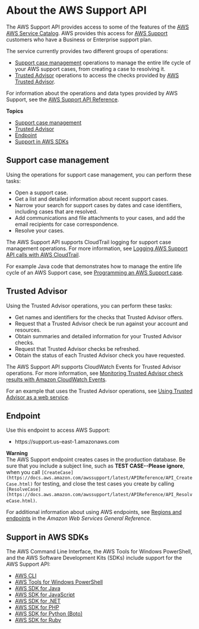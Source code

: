 # About the AWS Support API<a name="Welcome"></a>

The AWS Support API provides access to some of the features of the [AWS AWS Service Catalog](https://console.aws.amazon.com/support/home#/)\. AWS provides this access for [AWS Support](https://aws.amazon.com/premiumsupport/) customers who have a Business or Enterprise support plan\.

The service currently provides two different groups of operations:
+ [Support case management](#casemanagement) operations to manage the entire life cycle of your AWS support cases, from creating a case to resolving it\.
+ [Trusted Advisor](#trustedadvisorsection) operations to access the checks provided by [AWS Trusted Advisor](https://aws.amazon.com/premiumsupport/trustedadvisor/)\.

For information about the operations and data types provided by AWS Support, see the [AWS Support API Reference](https://docs.aws.amazon.com/awssupport/latest/APIReference/)\.

**Topics**
+ [Support case management](#casemanagement)
+ [Trusted Advisor](#trustedadvisorsection)
+ [Endpoint](#endpoint)
+ [Support in AWS SDKs](#sdksupport)

## Support case management<a name="casemanagement"></a>

Using the operations for support case management, you can perform these tasks:
+ Open a support case\.
+ Get a list and detailed information about recent support cases\.
+ Narrow your search for support cases by dates and case identifiers, including cases that are resolved\.
+ Add communications and file attachments to your cases, and add the email recipients for case correspondence\.
+ Resolve your cases\.

The AWS Support API supports CloudTrail logging for support case management operations\. For more information, see [Logging AWS Support API calls with AWS CloudTrail](logging-using-cloudtrail.md)\.

For example Java code that demonstrates how to manage the entire life cycle of an AWS Support case, see [Programming an AWS Support case](Case_Life_Cycle.md)\. 

## Trusted Advisor<a name="trustedadvisorsection"></a>

Using the Trusted Advisor operations, you can perform these tasks:
+ Get names and identifiers for the checks that Trusted Advisor offers\.
+ Request that a Trusted Advisor check be run against your account and resources\. 
+ Obtain summaries and detailed information for your Trusted Advisor checks\.
+ Request that Trusted Advisor checks be refreshed\.
+ Obtain the status of each Trusted Advisor check you have requested\.

The AWS Support API supports CloudWatch Events for Trusted Advisor operations\. For more information, see [Monitoring Trusted Advisor check results with Amazon CloudWatch Events](cloudwatch-events-ta.md)\.

For an example that uses the Trusted Advisor operations, see [Using Trusted Advisor as a web service](trustedadvisor.md)\.

## Endpoint<a name="endpoint"></a>

Use this endpoint to access AWS Support:
+ https://support\.us\-east\-1\.amazonaws\.com

**Warning**  
The AWS Support endpoint creates cases in the production database\. Be sure that you include a subject line, such as **TEST CASE\-\-Please ignore**, when you call `[CreateCase](https://docs.aws.amazon.com/awssupport/latest/APIReference/API_CreateCase.html)` for testing, and close the test cases you create by calling `[ResolveCase](https://docs.aws.amazon.com/awssupport/latest/APIReference/API_ResolveCase.html)`\.

For additional information about using AWS endpoints, see [Regions and endpoints](https://docs.aws.amazon.com/general/latest/gr/rande.html) in the *Amazon Web Services General Reference*\.

## Support in AWS SDKs<a name="sdksupport"></a>

The AWS Command Line Interface, the AWS Tools for Windows PowerShell, and the AWS Software Development Kits \(SDKs\) include support for the AWS Support API:
+ [AWS CLI](https://docs.aws.amazon.com/cli/latest/reference/support/index.html)
+ [AWS Tools for Windows PowerShell](https://docs.aws.amazon.com/powershell/latest/reference/items/AWS_Support_API_cmdlets.html)
+ [AWS SDK for Java](https://docs.aws.amazon.com/AWSJavaSDK/latest/javadoc/index.html?com/amazonaws/services/support/AWSSupport.html)
+ [AWS SDK for JavaScript](https://docs.aws.amazon.com/AWSJavaScriptSDK/latest/AWS/Support.html)
+ [AWS SDK for \.NET](https://docs.aws.amazon.com/sdkfornet/v3/apidocs/items/AWSSupport/NAWSSupport.html)
+ [AWS SDK for PHP](https://docs.aws.amazon.com/aws-sdk-php/v3/api/api-support-2013-04-15.html)
+ [AWS SDK for Python \(Boto\)](http://boto3.amazonaws.com/v1/documentation/api/latest/reference/services/support.html)
+ [AWS SDK for Ruby](https://docs.aws.amazon.com/sdkforruby/api/Aws/Support.html)